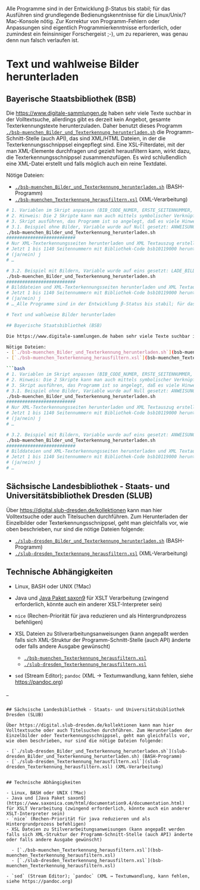 Alle Programme sind in der Entwicklung β-Status bis stabil; für das Ausführen sind grundlegende Bedienungskenntnisse für die Linux/Unix/?Mac-Konsole nötig. Zur Korrektur von Programm-Fehlern oder Anpassungen sind eigentlich Programmierkenntnisse erforderlich, oder zumindest ein feinsinniger Forschergeist ;-), um zu reparieren, was genau denn nun falsch verlaufen ist.

# Text und wahlweise Bilder herunterladen

## Bayerische Staatsbibliothek (BSB)

Die https://www.digitale-sammlungen.de haben sehr viele Texte suchbar in der Volltextsuche, allerdings gibt es derzeit kein Angebot, gesamte Texterkennungstexte herunterzuladen. Daher benutzt dieses Programm [`./bsb-muenchen_Bilder_und_Texterkennung_herunterladen.sh`](bsb-muenchen_Bilder_und_Texterkennung_herunterladen.sh) die Programm-Schnitt-Stelle (auch API), das sind XML/HTML Dateien, in der die Texterkennungsschnippsel eingepflegt sind. Eine XSL-Filterdatei, mit der man XML-Elemente durchfragen und gezielt herausfiltern kann, wirkt dazu, die Texterkennungsschnippsel zusammenzufügen. Es wird schlußendlich eine XML-Datei erstellt und falls möglich auch ein reine Textdatei.

Nötige Dateien:
- [`./bsb-muenchen_Bilder_und_Texterkennung_herunterladen.sh`](bsb-muenchen_Bilder_und_Texterkennung_herunterladen.sh) (BASH-Programm)
- [`./bsb-muenchen_Texterkennung_herausfiltern.xsl`](bsb-muenchen_Texterkennung_herausfiltern.xsl) (XML-Verarbeitung)

```bash
# 1. Variablen im Skript anpassen (BIB_CODE_NUMER, ERSTE_SEITENNUMMER, LETZTE_SEITENNUMMER) und abspeichern
# 2. Hinweis: Die 2 Skripte kann man auch mittels symbolischer Verknüpfung in den gewünschten Ordner hinverknüpfen und dasig darinnen ausführen lassen
# 3. Skript ausführen, das Programm ist so angelegt, daß es viele Hinweise gibt
# 3.1. Beispiel ohne Bilder, Variable wurde auf Null gesetzt: ANWEISUNG_LADE_BILDER_HERUNTER=0 , also keine Bilder herunterladen
./bsb-muenchen_Bilder_und_Texterkennung_herunterladen.sh
##########################
# Nur XML-Texterkennungsseiten herunterladen und XML Textauszug erstellen …
# Jetzt 1 bis 1140 Seitennummern mit Bibliothek-Code bsb10119000 herunterladen und Text in Textseiten_bsb10119000_allesamt.xml zusammenfügen?
# (ja/nein) j
# …

# 3.2. Beispiel mit Bildern, Variable wurde auf eins gesetzt: LADE_BILDER_HERUNTER=1 , also Bilder herunterladen
./bsb-muenchen_Bilder_und_Texterkennung_herunterladen.sh
##########################
# Bilddateien und XML-Texterkennungsseiten herunterladen und XML Textauszug erstellen …
# Jetzt 1 bis 1140 Seitennummern mit Bibliothek-Code bsb10119000 herunterladen und Text in Textseiten_bsb10119000_allesamt.xml zusammenfügen?
# (ja/nein) j
# …_Alle Programme sind in der Entwicklung β-Status bis stabil; für das Ausführen sind grundlegende Bedienungskenntnisse für die Linux/Unix/?Mac-Konsole nötig. Zur Korrektur von Programm-Fehlern oder Anpassungen sind eigentlich Programmierkenntnisse erforderlich, oder zumindest ein feinsinniger Forschergeist ;-), um zu reparieren, was genau denn nun falsch verlaufen ist.

# Text und wahlweise Bilder herunterladen

## Bayerische Staatsbibliothek (BSB)

Die https://www.digitale-sammlungen.de haben sehr viele Texte suchbar in der Volltextsuche, allerdings gibt es derzeit kein Angebot, gesamte Texterkennungstexte herunterzuladen. Daher benutzt dieses Programm [`./bsb-muenchen_Bilder_und_Texterkennung_herunterladen.sh`](bsb-muenchen_Bilder_und_Texterkennung_herunterladen.sh) die Programm-Schnitt-Stelle (auch API), das sind XML/HTML Dateien, in der die Texterkennungsschnippsel eingepflegt sind. Eine XSL-Filterdatei, mit der man XML-Elemente durchfragen und gezielt herausfiltern kann, wirkt dazu, die Texterkennungsschnippsel zusammenzufügen. Es wird schlußendlich eine XML-Datei erstellt und falls möglich auch ein reine Textdatei.

Nötige Dateien:
- [`./bsb-muenchen_Bilder_und_Texterkennung_herunterladen.sh`](bsb-muenchen_Bilder_und_Texterkennung_herunterladen.sh) (BASH-Programm)
- [`./bsb-muenchen_Texterkennung_herausfiltern.xsl`](bsb-muenchen_Texterkennung_herausfiltern.xsl) (XML-Verarbeitung)

```bash
# 1. Variablen im Skript anpassen (BIB_CODE_NUMER, ERSTE_SEITENNUMMER, LETZTE_SEITENNUMMER) und abspeichern
# 2. Hinweis: Die 2 Skripte kann man auch mittels symbolischer Verknüpfung in den gewünschten Ordner hinverknüpfen und dasig darinnen ausführen lassen
# 3. Skript ausführen, das Programm ist so angelegt, daß es viele Hinweise gibt
# 3.1. Beispiel ohne Bilder, Variable wurde auf Null gesetzt: ANWEISUNG_LADE_BILDER_HERUNTER=0 , also keine Bilder herunterladen
./bsb-muenchen_Bilder_und_Texterkennung_herunterladen.sh
##########################
# Nur XML-Texterkennungsseiten herunterladen und XML Textauszug erstellen …
# Jetzt 1 bis 1140 Seitennummern mit Bibliothek-Code bsb10119000 herunterladen und Text in Textseiten_bsb10119000_allesamt.xml zusammenfügen?
# (ja/nein) j
# …

# 3.2. Beispiel mit Bildern, Variable wurde auf eins gesetzt: ANWEISUNG_LADE_BILDER_HERUNTER=1 , also Bilder herunterladen
./bsb-muenchen_Bilder_und_Texterkennung_herunterladen.sh
##########################
# Bilddateien und XML-Texterkennungsseiten herunterladen und XML Textauszug erstellen …
# Jetzt 1 bis 1140 Seitennummern mit Bibliothek-Code bsb10119000 herunterladen und Text in Textseiten_bsb10119000_allesamt.xml zusammenfügen?
# (ja/nein) j
# …
```

## Sächsische Landesbibliothek - Staats- und Universitätsbibliothek Dresden (SLUB)

Über https://digital.slub-dresden.de/kollektionen kann man hier Volltextsuche oder auch Titelsuchen durchführen. Zum Herunterladen der Einzelbilder oder Texterkennungsschnippsel, geht man gleichfalls vor, wie oben beschrieben, nur sind die nötige Dateien folgende:

- [`./slub-dresden_Bilder_und_Texterkennung_herunterladen.sh`](slub-dresden_Bilder_und_Texterkennung_herunterladen.sh) (BASH-Programm)
- [`./slub-dresden_Texterkennung_herausfiltern.xsl`](slub-dresden_Texterkennung_herausfiltern.xsl) (XML-Verarbeitung)


## Technische Abhängigkeiten

- Linux, BASH oder UNIX (?Mac)
- Java und [Java Paket saxon9](https://www.saxonica.com/html/documentation9.4/documentation.html) für XSLT Verarbeitung (zwingend erforderlich, könnte auch ein anderer XSLT-Interpreter sein)
- `nice` (Rechen-Priorität für java reduzieren und als Hintergrundprozess befehligen)
- XSL Dateien zu Stilverarbeitungsanweisungen (kann angepaßt werden falls sich XML-Struktur der Programm-Schnitt-Stelle (auch API) änderte oder falls andere Ausgabe gewünscht)

  - [`./bsb-muenchen_Texterkennung_herausfiltern.xsl`](bsb-muenchen_Texterkennung_herausfiltern.xsl)
  - [`./slub-dresden_Texterkennung_herausfiltern.xsl`](bsb-muenchen_Texterkennung_herausfiltern.xsl)

- `sed` (Stream Editor); `pandoc` (XML → Textumwandlung, kann fehlen, siehe https://pandoc.org) 

_
```

## Sächsische Landesbibliothek - Staats- und Universitätsbibliothek Dresden (SLUB)

Über https://digital.slub-dresden.de/kollektionen kann man hier Volltextsuche oder auch Titelsuchen durchführen. Zum Herunterladen der Einzelbilder oder Texterkennungsschnippsel, geht man gleichfalls vor, wie oben beschrieben, nur sind die nötige Dateien folgende:

- [`./slub-dresden_Bilder_und_Texterkennung_herunterladen.sh`](slub-dresden_Bilder_und_Texterkennung_herunterladen.sh) (BASH-Programm)
- [`./slub-dresden_Texterkennung_herausfiltern.xsl`](slub-dresden_Texterkennung_herausfiltern.xsl) (XML-Verarbeitung)


## Technische Abhängigkeiten

- Linux, BASH oder UNIX (?Mac)
- Java und [Java Paket saxon9](https://www.saxonica.com/html/documentation9.4/documentation.html) für XSLT Verarbeitung (zwingend erforderlich, könnte auch ein anderer XSLT-Interpreter sein)
- `nice` (Rechen-Priorität für java reduzieren und als Hintergrundprozess befehligen)
- XSL Dateien zu Stilverarbeitungsanweisungen (kann angepaßt werden falls sich XML-Struktur der Programm-Schnitt-Stelle (auch API) änderte oder falls andere Ausgabe gewünscht)

  - [`./bsb-muenchen_Texterkennung_herausfiltern.xsl`](bsb-muenchen_Texterkennung_herausfiltern.xsl)
  - [`./slub-dresden_Texterkennung_herausfiltern.xsl`](bsb-muenchen_Texterkennung_herausfiltern.xsl)

- `sed` (Stream Editor); `pandoc` (XML → Textumwandlung, kann fehlen, siehe https://pandoc.org) 

